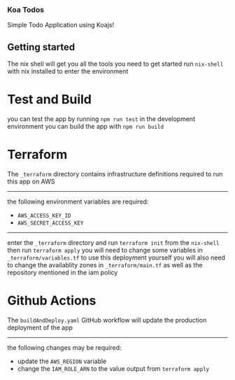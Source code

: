 ### Koa Todos

Simple Todo Application using Koajs!

## Getting started

The nix shell will get you all the tools you need to get started
run `nix-shell` with nix installed to enter the environment


# Test and Build

you can test the app by running `npm run test` in the development environment
you can build the app with `npm run build`

# Terraform
The `_terraform` directory contains infrastructure definitions required to run this app on AWS

<hr>

the following environment variables are required:
* `AWS_ACCESS_KEY_ID`
* `AWS_SECRET_ACCESS_KEY`

<hr>

enter the `_terraform` directory and run `terraform init` from the `nix-shell` then run `terraform apply`
you will need to change some variables in `_terraform/variables.tf` to use this deployment yourself
you will also need to change the availablity zones in `_terraform/main.tf` as well as the repository mentioned in the iam policy

# Github Actions
The `buildAndDeploy.yaml` GitHub workflow will update the production deployment of the app

<hr>

the following changes may be required:
* update the `AWS_REGION` variable
* change the `IAM_ROLE_ARN` to the value output from `terraform apply` 